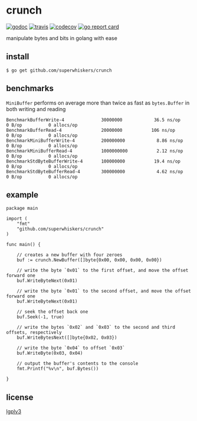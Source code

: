 # crunch

[![godoc](https://godoc.org/github.com/superwhiskers/crunch?status.svg)](https://godoc.org/github.com/superwhiskers/crunch)&nbsp;[![travis](https://travis-ci.org/superwhiskers/crunch.svg?branch=master)](https://travis-ci.org/superwhiskers/crunch#)&nbsp;[![codecov](https://codecov.io/gh/superwhiskers/crunch/branch/master/graph/badge.svg)](https://codecov.io/gh/superwhiskers/crunch)&nbsp;[![go report card](https://goreportcard.com/badge/github.com/superwhiskers/crunch)](https://goreportcard.com/report/github.com/superwhiskers/crunch)


manipulate bytes and bits in golang with ease

## install

```
$ go get github.com/superwhiskers/crunch
```

## benchmarks

`MiniBuffer` performs on average more than twice as fast as `bytes.Buffer` in both writing and reading
```
BenchmarkBufferWrite-4          	30000000	        36.5 ns/op	       0 B/op	       0 allocs/op
BenchmarkBufferRead-4           	20000000	       106 ns/op	       0 B/op	       0 allocs/op
BenchmarkMiniBufferWrite-4      	200000000	         8.86 ns/op	       0 B/op	       0 allocs/op
BenchmarkMiniBufferRead-4       	1000000000	         2.12 ns/op	       0 B/op	       0 allocs/op
BenchmarkStdByteBufferWrite-4   	100000000	        19.4 ns/op	       0 B/op	       0 allocs/op
BenchmarkStdByteBufferRead-4    	300000000	         4.62 ns/op	       0 B/op	       0 allocs/op
```

## example

```golang
package main

import (
	"fmt"
	"github.com/superwhiskers/crunch"
)

func main() {

	// creates a new buffer with four zeroes
	buf := crunch.NewBuffer([]byte{0x00, 0x00, 0x00, 0x00})
	
	// write the byte `0x01` to the first offset, and move the offset forward one
	buf.WriteByteNext(0x01)
	
	// write the byte `0x01` to the second offset, and move the offset forward one
	buf.WriteByteNext(0x01)
	
	// seek the offset back one
	buf.Seek(-1, true)
	
	// write the bytes `0x02` and `0x03` to the second and third offsets, respectively
	buf.WriteBytesNext([]byte{0x02, 0x03})
	
	// write the byte `0x04` to offset `0x03`
	buf.WriteByte(0x03, 0x04)
	
	// output the buffer's contents to the console
	fmt.Printf("%v\n", buf.Bytes())
	
}
```

## license

[lgplv3](https://www.gnu.org/licenses/lgpl-3.0.en.html)
